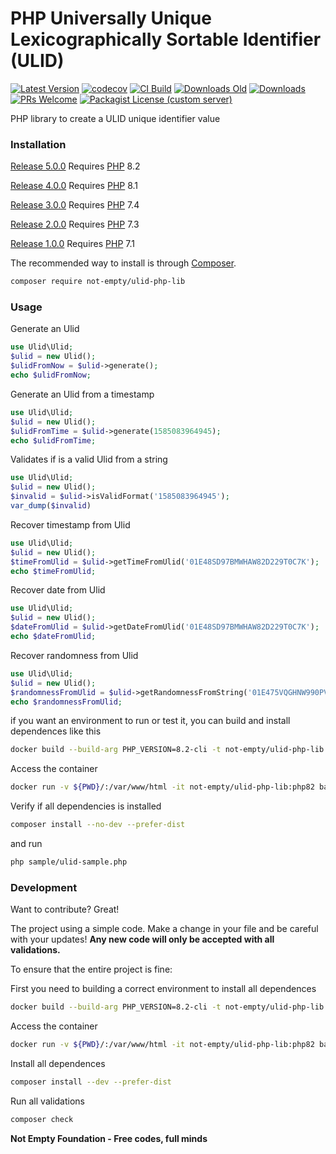 # PHP Universally Unique Lexicographically Sortable Identifier (ULID)

[![Latest Version](https://img.shields.io/github/v/release/not-empty/ulid-php-lib.svg?style=flat-square)](https://github.com/not-empty/ulid-php-lib/releases)
[![codecov](https://codecov.io/gh/not-empty/ulid-php-lib/graph/badge.svg?token=AEMV163UW6)](https://codecov.io/gh/not-empty/ulid-php-lib)
[![CI Build](https://img.shields.io/github/actions/workflow/status/not-empty/ulid-php-lib/php.yml)](https://github.com/not-empty/ulid-php-lib/actions/workflows/php.yml)
[![Downloads Old](https://img.shields.io/packagist/dt/kiwfy/ulid-php?logo=old&label=downloads%20legacy)](https://packagist.org/packages/kiwfy/ulid-php)
[![Downloads](https://img.shields.io/packagist/dt/not-empty/ulid-php-lib?logo=old&label=downloads)](https://packagist.org/packages/not-empty/ulid-php-lib)
[![PRs Welcome](https://img.shields.io/badge/PRs-welcome-brightgreen.svg?style=flat-square)](http://makeapullrequest.com)
[![Packagist License (custom server)](https://img.shields.io/packagist/l/not-empty/ulid-php-lib)](https://github.com/not-empty/ulid-php-lib/blob/master/LICENSE)



PHP library to create a ULID unique identifier value

### Installation

[Release 5.0.0](https://github.com/not-empty/ulid-php-lib/releases/tag/5.0.0) Requires [PHP](https://php.net) 8.2

[Release 4.0.0](https://github.com/not-empty/ulid-php-lib/releases/tag/4.0.0) Requires [PHP](https://php.net) 8.1

[Release 3.0.0](https://github.com/not-empty/ulid-php-lib/releases/tag/3.0.0) Requires [PHP](https://php.net) 7.4

[Release 2.0.0](https://github.com/not-empty/ulid-php-lib/releases/tag/2.0.0) Requires [PHP](https://php.net) 7.3

[Release 1.0.0](https://github.com/not-empty/ulid-php-lib/releases/tag/1.0.0) Requires [PHP](https://php.net) 7.1

The recommended way to install is through [Composer](https://getcomposer.org/).

```sh
composer require not-empty/ulid-php-lib
```

### Usage

Generate an Ulid

```php
use Ulid\Ulid;
$ulid = new Ulid();
$ulidFromNow = $ulid->generate();
echo $ulidFromNow;
```

Generate an Ulid from a timestamp

```php
use Ulid\Ulid;
$ulid = new Ulid();
$ulidFromTime = $ulid->generate(1585083964945);
echo $ulidFromTime;
```

Validates if is a valid Ulid from a string

```php
use Ulid\Ulid;
$ulid = new Ulid();
$invalid = $ulid->isValidFormat('1585083964945');
var_dump($invalid)
```
Recover timestamp from Ulid

```php
use Ulid\Ulid;
$ulid = new Ulid();
$timeFromUlid = $ulid->getTimeFromUlid('01E48SD97BMWHAW82D229T0C7K');
echo $timeFromUlid;
```

Recover date from Ulid

```php
use Ulid\Ulid;
$ulid = new Ulid();
$dateFromUlid = $ulid->getDateFromUlid('01E48SD97BMWHAW82D229T0C7K');
echo $dateFromUlid;
```

Recover randomness from Ulid

```php
use Ulid\Ulid;
$ulid = new Ulid();
$randomnessFromUlid = $ulid->getRandomnessFromString('01E475VQGHNW990PVHXFDT4C6R');
echo $randomnessFromUlid;
```

if you want an environment to run or test it, you can build and install dependences like this

```sh
docker build --build-arg PHP_VERSION=8.2-cli -t not-empty/ulid-php-lib:php82 -f contrib/Dockerfile .
```

Access the container
```sh
docker run -v ${PWD}/:/var/www/html -it not-empty/ulid-php-lib:php82 bash
```

Verify if all dependencies is installed
```sh
composer install --no-dev --prefer-dist
```

and run
```sh
php sample/ulid-sample.php
```

### Development

Want to contribute? Great!

The project using a simple code.
Make a change in your file and be careful with your updates!
**Any new code will only be accepted with all validations.**

To ensure that the entire project is fine:

First you need to building a correct environment to install all dependences

```sh
docker build --build-arg PHP_VERSION=8.2-cli -t not-empty/ulid-php-lib:php82 -f contrib/Dockerfile .
```

Access the container
```sh
docker run -v ${PWD}/:/var/www/html -it not-empty/ulid-php-lib:php82 bash
```

Install all dependences
```sh
composer install --dev --prefer-dist
```

Run all validations
```sh
composer check
```

**Not Empty Foundation - Free codes, full minds**
